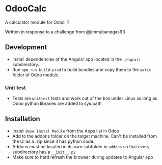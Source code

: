 # OdooCalc
A calculator module for Odoo 11

Written in response to a challenge from @jimmybanegas93

## Development
- Install dependencies of the Angular app located in the `./ngcalc` subdirectory.
- Run `npm run build-prod` to build bundles and copy them to the `satic` folder of  Odoo module.

### Unit test
- Tests are `unittest` tests and work out of the box under Linux as long as Odoo python libraries are added to sys.path

## Installation
- Install `Base Instal Module` from the Apps list in Odoo
- Add to the addons folder on the target machine. Can't be installed from the UI as a .zip since it has python code.
- Addons must be located in its own subfolder in `addons` so that every subdirectory has a `__init__.py`
- Make sure to hard refresh the browser during updates to Angular app